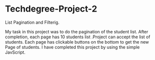 # Techdegree-Project-2

List Pagination and Filterig. 


My task in this project was to do the pagination of the student list. After completion, each page has 10 students list .Project can accept the list of students. Each page has clickable buttons on the bottom to get the new Page of students. I have completed this project by using the simple JavScript. 
